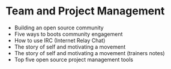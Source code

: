 #  Team and Project Management

  - Building an open source community
  - Five ways to boots community engagement  
  - How to use IRC (Internet Relay Chat)
  - The story of self and motivating a movement
  - The story of self and motivating a movement (trainers notes) 
  - Top five open source project management tools

